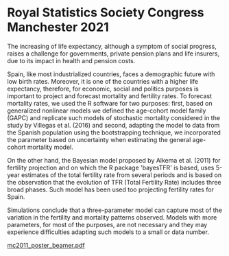 # Royal Statistics Society Congress Manchester 2021

The increasing of life expectancy, although a symptom of social progress, raises a challenge for governments, private pension plans and life insurers, due to its impact in health and pension costs.

Spain, like most industrialized countries, faces a demographic future with low birth rates. Moreover, it is one of the countries with a higher life expectancy, therefore, for economic, social and politics purposes is important to project and forecast mortality and fertility rates. To forecast mortality rates, we used the R software for two purposes: first, based on generalized nonlinear models we defined the age-cohort model family (GAPC) and replicate such models of stochastic mortality considered in the study by Villegas et al. (2016) and second, adapting the model to data from the Spanish population using the bootstrapping technique, we incorporated the parameter based on uncertainty when estimating the general age-cohort mortality model.

On the other hand, the Bayesian model proposed by Alkema et al. (2011) for fertility projection and on which the R package 'bayesTFR' is based, uses 5-year estimates of the total fertility rate from several periods and is based on the observation that the evolution of TFR (Total Fertility Rate) includes three broad phases. Such model has been used too projecting fertility rates for Spain. 

Simulations conclude that a three-parameter model can capture most of the variation in the fertility and mortality patterns observed. Models with more parameters, for most of the purposes, are not necessary and they may experience difficulties adapting such models to a small or data number.


[mc2011_poster_beamer.pdf](https://github.com/jrcarob/RSS-2021/mc2011_poster_beamer.pdf)
